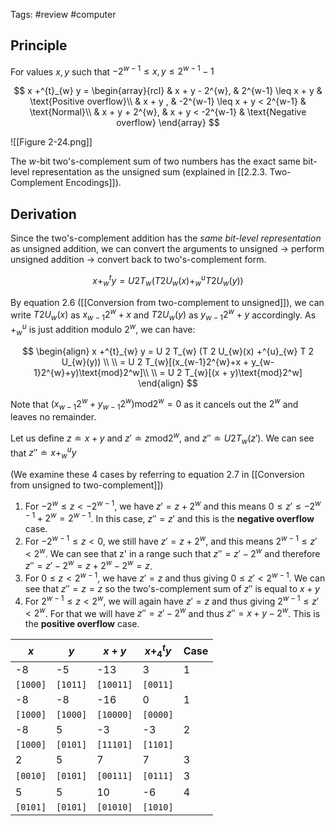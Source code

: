 Tags: #review #computer 
## Principle

For values $x, y$ such that $-2^{w-1} \leq x,y \leq 2^{w-1}-1$

$$
x +^{t}_{w} y =
\begin{array}{rcl}
& x + y - 2^{w}, & 2^{w-1} \leq x + y & \text{Positive overflow}\\
& x + y , & -2^{w-1} \leq x + y < 2^{w-1} & \text{Normal}\\
& x + y + 2^{w}, & x + y < -2^{w-1} & \text{Negative overflow}
\end{array}
$$

![[Figure 2-24.png]]

The $w$-bit two's-complement sum of two numbers has the exact same bit-level representation as the unsigned sum (explained in [[2.2.3. Two-Complement Encodings]]). 

## Derivation

Since the two's-complement addition has the *same bit-level representation* as unsigned addition, we can convert the arguments to unsigned -> perform unsigned addition -> convert back to two's-complement form.

$$
x +^{t}_{w} y = U 2 T_{w} (T 2 U_{w}(x) +^{u}_{w} T 2 U_{w}(y))
$$

By equation 2.6 ([[Conversion from two-complement to unsigned]]),  we can write $T 2 U_{w}(x)$ as $x_{w-1}2^{w}+x$ and $T 2 U_{w}(y)$ as $y_{w-1}2^{w}+ y$ accordingly. As $+^{u}_{w}$ is just addition modulo $2^w$, we can have:


$$
\begin{align}
 x +^{t}_{w} y = U 2 T_{w} (T 2 U_{w}(x) +^{u}_{w} T 2 U_{w}(y)) \\ \\
= U 2 T_{w}[(x_{w-1}2^{w}+x + y_{w-1}2^{w}+y)\text{mod}2^w]\\ \\
= U 2 T_{w}[(x + y)\text{mod}2^w]
\end{align}
$$

Note that $(x_{w-1}2^{w} + y_{w-1}2^{w})\text{mod}2^w=0$ as it cancels out the $2^w$ and leaves no remainder.

Let us define $z \doteq{x + y}$ and $z' \doteq{z\text{mod}2^{w}}$, and $z''\doteq{U 2 T_{w}(z')}$. We can see that $z''\doteq{x +^{u}_{w}y}$

(We examine these 4 cases by referring to equation 2.7 in [[Conversion from unsigned to two-complement]])

1. For $-2^w\leq z <-2^{w-1}$, we have $z'=z + 2^{w}$ and this means $0 \leq z' \leq -2^{w-1} + 2^{w}=2^{w-1}$. In this case, $z''=z'$   and this is the **negative overflow** case.
2. For $-2^{w-1} \leq z < 0$,  we still have $z'=z+2^{w}$, and this means $2^{w-1} \leq z' < 2^{w}$. We can see that z' in a range such that $z''=z'-2^{w}$ and therefore  $z''=z'-2^{w}=z + 2^{w}-2^{w}=z$.
3. For $0 \leq z < 2^{w-1}$, we have $z'=z$ and thus giving $0 \leq z' <2^{w-1}$. We can see that $z''=z=z$ so the two's-complement sum of $z''$ is equal to $x + y$ 
4. For $2^{w-1} \leq z < 2^{w}$, we will again have $z'=z$ and thus giving $2^{w-1} \leq z' < 2^{w}$. For that we will have $z''=z'-2^{w}$ and thus $z''=x + y - 2^{w}$. This is the **positive overflow** case.

| $x$      | $y$      | $x + y$   | $x +^{t}_{4}y$ | Case |
| -------- | -------- | --------- | -------------- | ---- |
| -8       | -5       | -13       | 3              | 1    |
| `[1000]` | `[1011]` | `[10011]` | `[0011]`       |      |
| -8       | -8       | -16       | 0              | 1    |
| `[1000]` | `[1000]` | `[10000]` | `[0000]`       |      |
| -8       | 5        | -3        | -3             | 2    |
| `[1000]` | `[0101]` | `[11101]` | `[1101]`       |      |
| 2        | 5        | 7         | 7              | 3    |
| `[0010]` | `[0101]` | `[00111]` | `[0111]`       | 3    |
| 5        | 5        | 10        | -6             | 4    |
| `[0101]` | `[0101]` | `[01010]` | `[1010]`       |      |
